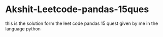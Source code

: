 # Akshit-Leetcode-pandas-15ques
this is the solution form the leet code pandas 15 quest given by me in the language python
